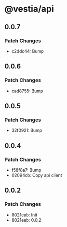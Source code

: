 # @vestia/api

## 0.0.7

### Patch Changes

- c2ddc44: Bump

## 0.0.6

### Patch Changes

- cad8755: Bump

## 0.0.5

### Patch Changes

- 32f0921: Bump

## 0.0.4

### Patch Changes

- f58f8a7: Bump
- 02094cb: Copy api client

## 0.0.2

### Patch Changes

- 8021eab: Init
- 8021eab: 0.0.2
